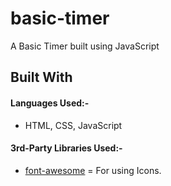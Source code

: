 # basic-timer
A Basic Timer built using JavaScript

## Built With
####  Languages Used:-
  *   HTML, CSS, JavaScript
  
####  3rd-Party Libraries Used:-
* [font-awesome](https://fontawesome.com/)  =  For using Icons.
